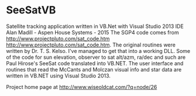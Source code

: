 # SeeSatVB
Satellite tracking application written in VB.Net with Visual Studio 2013 IDE
Alan Madill - Aspen House Systems - 2015
The SGP4 code comes from http://www.projectpluto.com/sat_code.htm <http://www.projectpluto.com/sat_code.htm>.  The original routines were written by Dr. T. S. Kelso.  I've managed to get that into a working DLL.  Some of the code for sun elevation, observer to sat alt/azm, ra/dec and such are Paul Hirose's SeeSat code translated into VB.NET.  The user interface and routines that read the McCants and Molczan visual info and star data are written in VB.NET using Visual Studio 2013.

Project home page at http://www.wiseoldcat.com/?q=node/26
